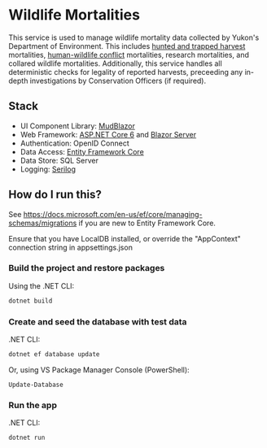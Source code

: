 # Wildlife Mortalities

This service is used to manage wildlife mortality data collected by Yukon's Department of Environment. This includes [hunted and trapped harvest](https://yukon.ca/en/outdoor-recreation-and-wildlife/hunting-and-trapping/report-harvest-results) mortalities, [human-wildlife conflict](https://yukon.ca/en/report-human-wildlife-conflict) mortalities, research mortalities, and collared wildlife mortalities. Additionally, this service handles all deterministic checks for legality of reported harvests, preceeding any in-depth investigations by Conservation Officers (if required).

## Stack

* UI Component Library: [MudBlazor](https://github.com/MudBlazor/MudBlazor)
* Web Framework: [ASP.NET Core 6](https://github.com/dotnet/aspnetcore) and [Blazor Server](https://dotnet.microsoft.com/apps/aspnet/web-apps/blazor)
* Authentication: OpenID Connect
* Data Access: [Entity Framework Core](https://github.com/dotnet/efcore)
* Data Store: SQL Server
* Logging: [Serilog](https://github.com/serilog/serilog)

## How do I run this?

See <https://docs.microsoft.com/en-us/ef/core/managing-schemas/migrations> if you are new to Entity Framework Core.

Ensure that you have LocalDB installed, or override the "AppContext" connection string in appsettings.json

### Build the project and restore packages

Using the .NET CLI:

```bash
dotnet build
```

### Create and seed the database with test data

.NET CLI:

```bash
dotnet ef database update
```

Or, using VS Package Manager Console (PowerShell):

```pwsh
Update-Database
```

### Run the app

.NET CLI:

```bash
dotnet run
```
